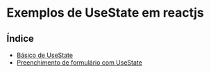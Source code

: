 # Exemplos de UseState em reactjs

## Índice

- [Básico de UseState](https://github.com/Dirack/Estudos/tree/master/react/states_eventos/states#exemplo-b%C3%A1sico-de-uso-de-usestate)
- [Preenchimento de formulário com UseState](https://github.com/Dirack/Estudos/tree/master/react/states_eventos/exercicio_form#exemplo-preenchimento-de-formul%C3%A1rio-com-usestate)
